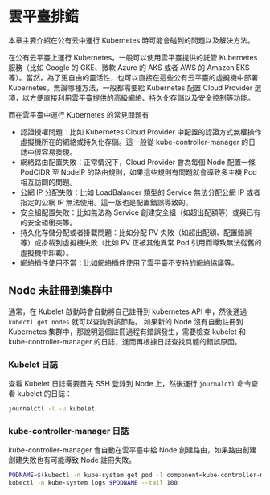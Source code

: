 # 雲平臺排錯

本章主要介紹在公有云中運行 Kubernetes 時可能會碰到的問題以及解決方法。

在公有云平臺上運行 Kubernetes，一般可以使用雲平臺提供的託管 Kubernetes 服務（比如 Google 的 GKE、微軟 Azure 的 AKS 或者 AWS 的 Amazon EKS 等）。當然，為了更自由的靈活性，也可以直接在這些公有云平臺的虛擬機中部署 Kubernetes。無論哪種方法，一般都需要給 Kubernetes 配置 Cloud Provider 選項，以方便直接利用雲平臺提供的高級網絡、持久化存儲以及安全控制等功能。

而在雲平臺中運行 Kubernetes 的常見問題有

* 認證授權問題：比如 Kubernetes Cloud Provider 中配置的認證方式無權操作虛擬機所在的網絡或持久化存儲。這一般從 kube-controller-manager 的日誌中很容易發現。
* 網絡路由配置失敗：正常情況下，Cloud Provider 會為每個 Node 配置一條 PodCIDR 至 NodeIP 的路由規則，如果這些規則有問題就會導致多主機 Pod 相互訪問的問題。
* 公網 IP 分配失敗：比如 LoadBalancer 類型的 Service 無法分配公網 IP 或者指定的公網 IP 無法使用。這一版也是配置錯誤導致的。
* 安全組配置失敗：比如無法為 Service 創建安全組（如超出配額等）或與已有的安全組衝突等。
* 持久化存儲分配或者掛載問題：比如分配 PV 失敗（如超出配額、配置錯誤等）或掛載到虛擬機失敗（比如 PV 正被其他異常 Pod 引用而導致無法從舊的虛擬機中卸載）。
* 網絡插件使用不當：比如網絡插件使用了雲平臺不支持的網絡協議等。


## Node 未註冊到集群中

通常，在 Kubelet 啟動時會自動將自己註冊到 kubernetes API 中，然後通過 `kubectl get nodes` 就可以查詢到該節點。 如果新的 Node 沒有自動註冊到 Kubernetes 集群中，那說明這個註冊過程有錯誤發生，需要檢查 kubelet 和 kube-controller-manager 的日誌，進而再根據日誌查找具體的錯誤原因。

### Kubelet 日誌

查看 Kubelet 日誌需要首先 SSH 登錄到 Node 上，然後運行 `journalctl` 命令查看 kubelet 的日誌：

```sh
journalctl -l -u kubelet
```

### kube-controller-manager 日誌

kube-controller-manager 會自動在雲平臺中給 Node 創建路由，如果路由創建創建失敗也有可能導致 Node 註冊失敗。

```sh
PODNAME=$(kubectl -n kube-system get pod -l component=kube-controller-manager -o jsonpath='{.items[0].metadata.name}')
kubectl -n kube-system logs $PODNAME --tail 100
```
